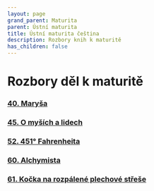 ```yaml
---
layout: page
grand_parent: Maturita
parent: Ústní maturita
title: Ústní maturita čeština
description: Rozbory knih k maturitě
has_children: false
---
```

# Rozbory děl k maturitě

### [40. Maryša](rozbory/40_marysa/)
### [45. O myších a lidech](rozbory/45_o_mysich_a_lidech/)
### [52. 451° Fahrenheita](rozbory/52_fahrenheit/)
### [60. Alchymista](rozbory/60_alchymista/)
### [61. Kočka na rozpálené plechové střeše](rozbory/61_kocka_na_rozpalene_plechove_strese/)